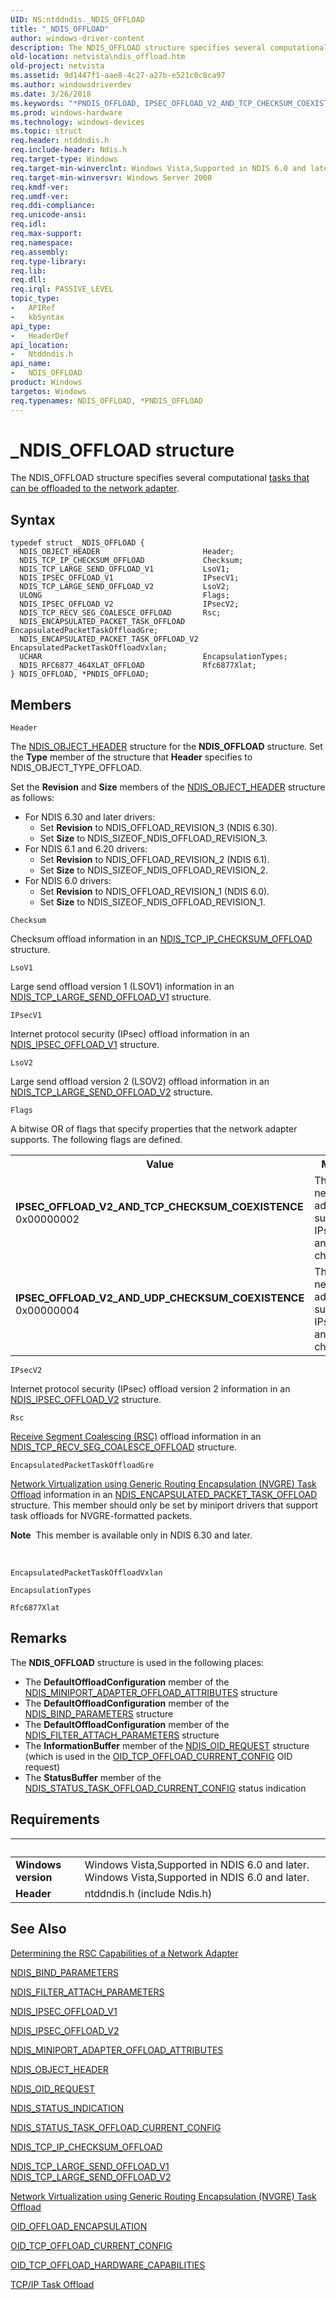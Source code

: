 ```yaml
---
UID: NS:ntddndis._NDIS_OFFLOAD
title: "_NDIS_OFFLOAD"
author: windows-driver-content
description: The NDIS_OFFLOAD structure specifies several computational tasks that can be offloaded to the network adapter.
old-location: netvista\ndis_offload.htm
old-project: netvista
ms.assetid: 9d1447f1-aae8-4c27-a27b-e521c0c8ca97
ms.author: windowsdriverdev
ms.date: 3/26/2018
ms.keywords: "*PNDIS_OFFLOAD, IPSEC_OFFLOAD_V2_AND_TCP_CHECKSUM_COEXISTENCE, IPSEC_OFFLOAD_V2_AND_UDP_CHECKSUM_COEXISTENCE, NDIS_OFFLOAD, NDIS_OFFLOAD structure [Network Drivers Starting with Windows Vista], PNDIS_OFFLOAD, PNDIS_OFFLOAD structure pointer [Network Drivers Starting with Windows Vista], _NDIS_OFFLOAD, netvista.ndis_offload, ntddndis/NDIS_OFFLOAD, ntddndis/PNDIS_OFFLOAD, tcpip_offload_ref_e5f796e9-714c-43f9-98e4-1d0de0dcc8ee.xml"
ms.prod: windows-hardware
ms.technology: windows-devices
ms.topic: struct
req.header: ntddndis.h
req.include-header: Ndis.h
req.target-type: Windows
req.target-min-winverclnt: Windows Vista,Supported in NDIS 6.0 and later.
req.target-min-winversvr: Windows Server 2008
req.kmdf-ver: 
req.umdf-ver: 
req.ddi-compliance: 
req.unicode-ansi: 
req.idl: 
req.max-support: 
req.namespace: 
req.assembly: 
req.type-library: 
req.lib: 
req.dll: 
req.irql: PASSIVE_LEVEL
topic_type:
-	APIRef
-	kbSyntax
api_type:
-	HeaderDef
api_location:
-	Ntddndis.h
api_name:
-	NDIS_OFFLOAD
product: Windows
targetos: Windows
req.typenames: NDIS_OFFLOAD, *PNDIS_OFFLOAD
---
```


# _NDIS_OFFLOAD structure
The NDIS_OFFLOAD structure specifies several computational <a href="https://docs.microsoft.com/en-us/windows-hardware/drivers/network/task-offload">tasks that can be offloaded to the network adapter</a>.

## Syntax
```
typedef struct _NDIS_OFFLOAD {
  NDIS_OBJECT_HEADER                       Header;
  NDIS_TCP_IP_CHECKSUM_OFFLOAD             Checksum;
  NDIS_TCP_LARGE_SEND_OFFLOAD_V1           LsoV1;
  NDIS_IPSEC_OFFLOAD_V1                    IPsecV1;
  NDIS_TCP_LARGE_SEND_OFFLOAD_V2           LsoV2;
  ULONG                                    Flags;
  NDIS_IPSEC_OFFLOAD_V2                    IPsecV2;
  NDIS_TCP_RECV_SEG_COALESCE_OFFLOAD       Rsc;
  NDIS_ENCAPSULATED_PACKET_TASK_OFFLOAD    EncapsulatedPacketTaskOffloadGre;
  NDIS_ENCAPSULATED_PACKET_TASK_OFFLOAD_V2 EncapsulatedPacketTaskOffloadVxlan;
  UCHAR                                    EncapsulationTypes;
  NDIS_RFC6877_464XLAT_OFFLOAD             Rfc6877Xlat;
} NDIS_OFFLOAD, *PNDIS_OFFLOAD;
```

## Members


`Header`

The 
     <a href="https://msdn.microsoft.com/library/windows/hardware/ff566588">NDIS_OBJECT_HEADER</a> structure for the
     <b>NDIS_OFFLOAD</b> structure. Set the 
     <b>Type</b> member of the structure that 
     <b>Header</b> specifies to NDIS_OBJECT_TYPE_OFFLOAD.
     

Set the <b>Revision</b> and <b>Size</b> members of the <a href="https://msdn.microsoft.com/library/windows/hardware/ff566588">NDIS_OBJECT_HEADER</a> structure as follows:<ul>
<li>For NDIS 6.30 and later drivers:<ul>
<li>Set <b>Revision</b> to NDIS_OFFLOAD_REVISION_3 (NDIS 6.30).</li>
<li>Set <b>Size</b> to NDIS_SIZEOF_NDIS_OFFLOAD_REVISION_3.</li>
</ul>
</li>
<li>For NDIS 6.1 and 6.20 drivers:<ul>
<li>Set <b>Revision</b> to NDIS_OFFLOAD_REVISION_2 (NDIS 6.1).</li>
<li>Set <b>Size</b> to NDIS_SIZEOF_NDIS_OFFLOAD_REVISION_2.</li>
</ul>
</li>
<li>For NDIS 6.0 drivers:<ul>
<li>Set <b>Revision</b> to NDIS_OFFLOAD_REVISION_1 (NDIS 6.0).</li>
<li>Set <b>Size</b> to NDIS_SIZEOF_NDIS_OFFLOAD_REVISION_1.</li>
</ul>
</li>
</ul>

`Checksum`

Checksum offload information in an 
     <a href="https://msdn.microsoft.com/bf5369c5-8656-41a4-a23f-79e40a60d111">
     NDIS_TCP_IP_CHECKSUM_OFFLOAD</a> structure.

`LsoV1`

Large send offload version 1 (LSOV1) information in an 
     <a href="https://msdn.microsoft.com/3e26b6ae-15e1-41d5-b00d-3e09c1534413">
     NDIS_TCP_LARGE_SEND_OFFLOAD_V1</a> structure.

`IPsecV1`

Internet protocol security (IPsec) offload information in an 
     <a href="https://msdn.microsoft.com/8ec0a052-2327-41e5-a9fa-83bcac9566f7">
     NDIS_IPSEC_OFFLOAD_V1</a> structure.

`LsoV2`

Large send offload version 2 (LSOV2) offload information in an 
     <a href="https://msdn.microsoft.com/e53e5771-a3ca-4867-a0ac-65adb66e574c">
     NDIS_TCP_LARGE_SEND_OFFLOAD_V2</a> structure.

`Flags`

A bitwise OR  of flags that specify properties that the network adapter supports. The following flags are defined.

<table>
<tr>
<th>Value</th>
<th>Meaning</th>
</tr>
<tr>
<td width="40%"><a id="IPSEC_OFFLOAD_V2_AND_TCP_CHECKSUM_COEXISTENCE"></a><a id="ipsec_offload_v2_and_tcp_checksum_coexistence"></a><dl>
<dt><b>IPSEC_OFFLOAD_V2_AND_TCP_CHECKSUM_COEXISTENCE</b></dt>
<dt>0x00000002</dt>
</dl>
</td>
<td width="60%">
The network adapter supports IPsecV2 and TCP checksums.

</td>
</tr>
<tr>
<td width="40%"><a id="IPSEC_OFFLOAD_V2_AND_UDP_CHECKSUM_COEXISTENCE"></a><a id="ipsec_offload_v2_and_udp_checksum_coexistence"></a><dl>
<dt><b>IPSEC_OFFLOAD_V2_AND_UDP_CHECKSUM_COEXISTENCE</b></dt>
<dt>0x00000004</dt>
</dl>
</td>
<td width="60%">
The network adapter supports IPsecV2 and UDP checksums.

</td>
</tr>
</table>

`IPsecV2`

Internet protocol security (IPsec) offload version 2 information in an 
      <a href="https://msdn.microsoft.com/library/windows/hardware/ff565808">NDIS_IPSEC_OFFLOAD_V2</a> structure.

`Rsc`

<a href="https://msdn.microsoft.com/9CB2AB1C-924C-4A19-B1E7-70C8C5C05B46">Receive Segment Coalescing (RSC)</a> offload information in    an <a href="https://msdn.microsoft.com/library/windows/hardware/hh439827">NDIS_TCP_RECV_SEG_COALESCE_OFFLOAD</a> structure.

`EncapsulatedPacketTaskOffloadGre`

<a href="https://msdn.microsoft.com/en-us/library/windows/hardware/jj991956">Network Virtualization using Generic Routing Encapsulation (NVGRE) Task Offload</a> information in an <a href="https://msdn.microsoft.com/library/windows/hardware/jj991956">NDIS_ENCAPSULATED_PACKET_TASK_OFFLOAD</a> structure. This member should only be set by miniport drivers that support task offloads for NVGRE-formatted packets.<div class="alert"><b>Note</b>  This member is available only in NDIS 6.30 and later. </div>
<div> </div>

`EncapsulatedPacketTaskOffloadVxlan`



`EncapsulationTypes`



`Rfc6877Xlat`



## Remarks
The <b>NDIS_OFFLOAD</b> structure is used in the following places:<ul>
<li>The <b>DefaultOffloadConfiguration</b> member of the <a href="https://msdn.microsoft.com/library/windows/hardware/ff565930">NDIS_MINIPORT_ADAPTER_OFFLOAD_ATTRIBUTES</a> structure</li>
<li>The <b>DefaultOffloadConfiguration</b> member of the <a href="https://msdn.microsoft.com/library/windows/hardware/ff564832">NDIS_BIND_PARAMETERS</a> structure</li>
<li>The <b>DefaultOffloadConfiguration</b> member of the <a href="https://msdn.microsoft.com/library/windows/hardware/ff565481">NDIS_FILTER_ATTACH_PARAMETERS</a> structure</li>
<li>The <b>InformationBuffer</b> member of the <a href="https://msdn.microsoft.com/library/windows/hardware/ff566710">NDIS_OID_REQUEST</a> structure (which is used in the <a href="https://docs.microsoft.com/en-us/windows-hardware/drivers/network/oid-tcp-offload-current-config">OID_TCP_OFFLOAD_CURRENT_CONFIG</a> OID request)</li>
<li>The <b>StatusBuffer</b> member of the <a href="https://msdn.microsoft.com/en-us/library/windows/hardware/ff567424">NDIS_STATUS_TASK_OFFLOAD_CURRENT_CONFIG</a> status indication</li>
</ul>

## Requirements
| &nbsp; | &nbsp; |
| ---- |:---- |
| **Windows version** | Windows Vista,Supported in NDIS 6.0 and later. Windows Vista,Supported in NDIS 6.0 and later. |
| **Header** | ntddndis.h (include Ndis.h) |

## See Also

<a href="https://msdn.microsoft.com/043A09F9-7D5D-4401-9645-19FDBD614659">Determining the RSC Capabilities of a Network Adapter</a>



<a href="https://msdn.microsoft.com/library/windows/hardware/ff564832">NDIS_BIND_PARAMETERS</a>



<a href="https://msdn.microsoft.com/library/windows/hardware/ff565481">NDIS_FILTER_ATTACH_PARAMETERS</a>



<a href="https://msdn.microsoft.com/library/windows/hardware/ff565796">NDIS_IPSEC_OFFLOAD_V1</a>



<a href="https://msdn.microsoft.com/library/windows/hardware/ff565808">NDIS_IPSEC_OFFLOAD_V2</a>



<a href="https://msdn.microsoft.com/9ce875fc-ed3f-43e9-bfbc-081f02cb1999">
   NDIS_MINIPORT_ADAPTER_OFFLOAD_ATTRIBUTES</a>



<a href="https://msdn.microsoft.com/library/windows/hardware/ff566588">NDIS_OBJECT_HEADER</a>



<a href="https://msdn.microsoft.com/library/windows/hardware/ff566710">NDIS_OID_REQUEST</a>



<a href="https://msdn.microsoft.com/library/windows/hardware/ff567373">NDIS_STATUS_INDICATION</a>



<a href="https://msdn.microsoft.com/en-us/library/windows/hardware/ff567424">
   NDIS_STATUS_TASK_OFFLOAD_CURRENT_CONFIG</a>



<a href="https://msdn.microsoft.com/library/windows/hardware/ff567878">NDIS_TCP_IP_CHECKSUM_OFFLOAD</a>



<a href="https://msdn.microsoft.com/3e26b6ae-15e1-41d5-b00d-3e09c1534413">
   NDIS_TCP_LARGE_SEND_OFFLOAD_V1</a>



<a href="https://msdn.microsoft.com/e53e5771-a3ca-4867-a0ac-65adb66e574c">
   NDIS_TCP_LARGE_SEND_OFFLOAD_V2</a>



<a href="https://msdn.microsoft.com/en-us/library/windows/hardware/jj991956">Network Virtualization using Generic Routing Encapsulation (NVGRE) Task Offload</a>



<a href="https://msdn.microsoft.com/library/windows/hardware/ff569762">OID_OFFLOAD_ENCAPSULATION</a>



<a href="https://docs.microsoft.com/en-us/windows-hardware/drivers/network/oid-tcp-offload-current-config">OID_TCP_OFFLOAD_CURRENT_CONFIG</a>



<a href="https://docs.microsoft.com/en-us/windows-hardware/drivers/network/oid-tcp-connection-offload-hardware-capabilities">OID_TCP_OFFLOAD_HARDWARE_CAPABILITIES</a>



<a href="https://docs.microsoft.com/en-us/windows-hardware/drivers/network/task-offload">TCP/IP Task Offload</a>